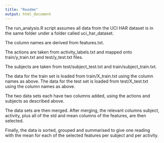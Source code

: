 ```yaml
---
title: "Readme"
output: html_document
---
```


The run_analysis.R script assumes all data from the UCI HAR dataset is in the same folder under a folder called uci_har_dataset.  

The column names are derived from features.txt.

The actions are taken from activity_labels.txt and mapped onto train/y_train.txt and test/y_test.txt files.

The subjects are taken from test/subject_test.txt and train/subject_train.txt.

The data for the train set is loaded from train/X_train.txt using the column names as above.
The data for the test set is loaded from test/X_test.txt using the column names as above.

The two data sets each have two columns added, using the actions and subjects as described above.

The data sets are then merged.
After merging, the relevant columns subject, activity, plus all of the std and mean columns of the features, are then selected.

Finally, the data is sorted, grouped and summarised to give one reading with the mean for each of the selected features per subject and per activity.
